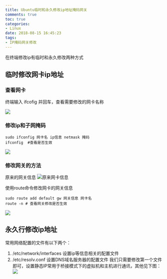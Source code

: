 ```yaml
---
title: Ubuntu临时和永久修改ip地址掩码网关
comments: true
toc: true
categories:
- Linux
date: 2018-08-15 16:45:23
tags:
- IP掩码网关修改
---
```

在终端修改ip有临时和永久修改两种方式<!--more-->
## 临时修改网卡ip地址
### 查看网卡
终端输入 ifcofig 并回车，查看需要修改的网卡名称

![](https://pic3.zhimg.com/80/v2-c5f733c334f371ed7eb56f1d2d971728_hd.jpg)

### 修改ip和子网掩码
```
sudo ifconfig 网卡名 ip信息 netmask 掩码
ifconfig  #查看是否生效
```
![](https://pic2.zhimg.com/80/v2-c4226f2ee33033bd4cb9e81c70778c26_hd.jpg)

### 修改网关的方法
原来的网关信息
![原来网卡信息](https://pic1.zhimg.com/80/v2-a49d6130299ffb6d671291861e5cd12a_hd.jpg)

使用route命令修改网卡的网关信息
```
sudo route add default gw 网关信息 网卡名
route -n # 查看网关修改是否生效
```
![](https://pic3.zhimg.com/80/v2-f3903eb8dad876abd3f472a5d3489b87_hd.jpg)

## 永久行修改ip地址
常用网络配置的文件有以下两个：
1. /etc/network/interfaces 设置ip等信息相关的配置文件
2. /etc/resolv.conf 设置DNS域名服务器的配置文件
我们只需要修改第一个文件即可，设置静态IP常用于桥接模式下的虚拟机和主机进行通讯，其他见下图：
![](https://pic3.zhimg.com/80/v2-3f33ec56f6516032c45ade4d0027ae52_hd.jpg)
